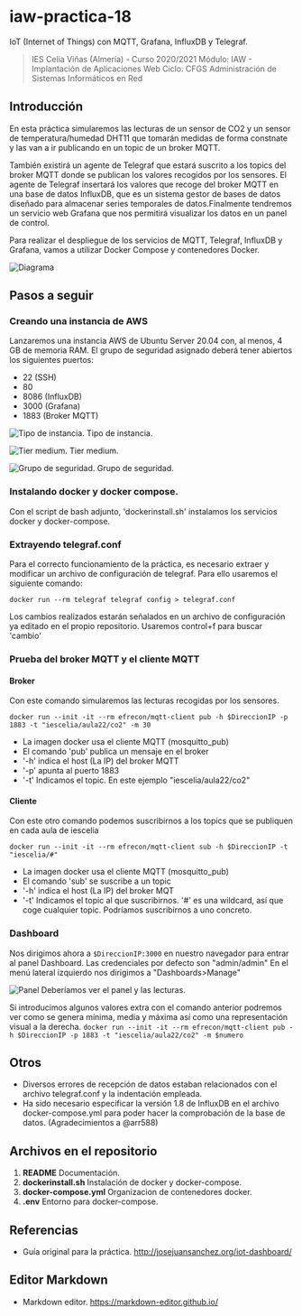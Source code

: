 # iaw-practica-18
IoT (Internet of Things) con MQTT, Grafana, InfluxDB y Telegraf.

> IES Celia Viñas (Almería) - Curso 2020/2021
Módulo: IAW - Implantación de Aplicaciones Web
Ciclo: CFGS Administración de Sistemas Informáticos en Red

**Introducción**
------------
En esta práctica simularemos las lecturas de un sensor de CO2 y un sensor de temperatura/humedad DHT11 que tomarán medidas de forma constnate y las van a ir publicando en un topic de un broker MQTT.

También existirá un agente de Telegraf que estará suscrito a los topics del broker MQTT donde se publican los valores recogidos por los sensores. El agente de Telegraf insertará los valores que recoge del broker MQTT en una base de datos InfluxDB, que es un sistema gestor de bases de datos diseñado para almacenar series temporales de datos.Finalmente tendremos un servicio web Grafana que nos permitirá visualizar los datos en un panel de control.

Para realizar el despliegue de los servicios de MQTT, Telegraf, InfluxDB y Grafana, vamos a utilizar Docker Compose y contenedores Docker.

![Diagrama](http://josejuansanchez.org/iot-dashboard/images/diagram.png)

**Pasos a seguir**
------------

### Creando una instancia de AWS
Lanzaremos una instancia AWS de Ubuntu Server 20.04 con, al menos, 4 GB de memoria RAM. El grupo de seguridad asignado deberá tener abiertos los siguientes puertos:
- 22 (SSH)
- 80
- 8086 (InfluxDB)
- 3000 (Grafana)
- 1883 (Broker MQTT)

![Tipo de instancia.](https://i.imgur.com/GR58RBO.png)
Tipo de instancia.

![Tier medium.](https://i.imgur.com/1bhRwgH.png)
Tier medium.

![Grupo de seguridad.](https://i.imgur.com/Pp8mjn7.png)
Grupo de seguridad.

### Instalando docker y docker compose.
Con el script de bash adjunto, 'dockerinstall.sh' instalamos los servicios docker y docker-compose.

### Extrayendo telegraf.conf
Para el correcto funcionamiento de la práctica, es necesario extraer y modificar un archivo de configuración de telegraf. Para ello usaremos el siguiente comando:

`docker run --rm telegraf telegraf config > telegraf.conf`

Los cambios realizados estarán señalados en un archivo de configuración ya editado en el propio repositorio. Usaremos control+f para buscar 'cambio'


### Prueba del broker MQTT y el cliente MQTT
#### Broker
Con este comando simularemos las lecturas recogidas por los sensores.

`docker run --init -it --rm efrecon/mqtt-client pub -h $DireccionIP -p 1883 -t "iescelia/aula22/co2" -m 30`

- La imagen docker usa el cliente MQTT (mosquitto_pub)
- El comando 'pub' publica un mensaje en el broker
- '-h' indica el host (La IP) del broker MQTT
- '-p' apunta al puerto 1883
- '-t' Indicamos el topic. En este ejemplo "iescelia/aula22/co2"  

#### Cliente
Con este otro comando podemos suscribirnos a los topics que se publiquen en cada aula de iescelia

`docker run --init -it --rm efrecon/mqtt-client sub -h $DireccionIP -t "iescelia/#"`

- La imagen docker usa el cliente MQTT (mosquitto_pub)
- El comando 'sub' se suscribe a un topic
- '-h' indica el host (La IP) del broker MQT
- '-t' Indicamos el topic al que suscribirnos. '#' es una wildcard, así que coge cualquier topic. Podríamos suscribirnos a uno concreto.

### Dashboard

Nos dirigimos ahora a `$DireccionIP:3000` en nuestro navegador para entrar al panel Dashboard. Las credenciales por defecto son "admin/admin"
En el menú lateral izquierdo nos dirigimos a "Dashboards>Manage"

![Panel](https://i.imgur.com/IV7Zws1.png)
Deberíamos ver el panel y las lecturas.

Si introducimos algunos valores extra con el comando anterior podremos ver como se genera mínima, media y máxima así como una representación visual a la derecha.
`docker run --init -it --rm efrecon/mqtt-client pub -h $DireccionIP -p 1883 -t "iescelia/aula22/co2" -m $numero`

**Otros**
------------
- Diversos errores de recepción de datos estaban relacionados con el archivo telegraf.conf y la indentación empleada.
- Ha sido necesario especificar la versión 1.8 de InfluxDB en el archivo docker-compose.yml para poder hacer la comprobación de la base de datos. (Agradecimientos a @arr588)

**Archivos en el repositorio**
------------
1. **README**          				  Documentación.
2. **dockerinstall.sh**               Instalación de docker y docker-compose.
3. **docker-compose.yml**             Organizacion de contenedores docker.
4. **.env**							  Entorno para docker-compose.
      
**Referencias**
------------
- Guía original para la práctica.
http://josejuansanchez.org/iot-dashboard/

**Editor Markdown**
------------
- Markdown editor.
https://markdown-editor.github.io/